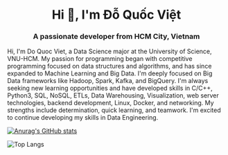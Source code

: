<h1 align="center">Hi 👋, I'm Đỗ Quốc Việt</h1>
<h3 align="center">A passionate developer from HCM City, Vietnam</h3>

Hi, I'm Do Quoc Viet, a Data Science major at the University of Science, VNU-HCM. My passion for programming began with competitive programming focused on data structures and algorithms, and has since expanded to Machine Learning and Big Data. I'm deeply focused on Big Data frameworks like Hadoop, Spark, Kafka, and BigQuery. I'm always seeking new learning opportunities and have developed skills in C/C++, Python3, SQL, NoSQL, ETLs, Data Warehousing, Visualization, web server technologies, backend development, Linux, Docker, and networking. My strengths include determination, quick learning, and teamwork. I'm excited to continue developing my skills in Data Engineering.

[![Anurag's GitHub stats](https://github-readme-stats.vercel.app/api?username=vietdoo)](https://github.com/anuraghazra/github-readme-stats)

![Top Langs](https://github-readme-stats.vercel.app/api/top-langs/?username=vietdoo&exclude_repo=ML_Notebook,vietdoo,blog-vietdoo.ml,Deep-learning-coursera,The-Best-ML-Classification)
